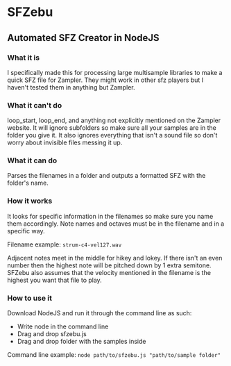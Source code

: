# SFZebu
## Automated SFZ Creator in NodeJS

### What it is
I specifically made this for processing large multisample libraries to make a quick SFZ file for Zampler. They might work in other sfz players but I haven't tested them in anything but Zampler.
	
### What it can't do
loop_start, loop_end, and anything not explicitly mentioned on the Zampler website. It will ignore subfolders so make sure all your samples are in the folder you give it. It also ignores everything that isn't a sound file so don't worry about invisible files messing it up.
	
### What it can do
Parses the filenames in a folder and outputs a formatted SFZ with the folder's name.
	
### How it works
It looks for specific information in the filenames so make sure you name them accordingly. Note names and octaves must be in the filename and in a specific way. 

Filename example: `strum-c4-vel127.wav`

Adjacent notes meet in the middle for hikey and lokey. If there isn't an even number then the highest note will be pitched down by 1 extra semitone. SFZebu also assumes that the velocity mentioned in the filename is the highest you want that file to play. 
	
### How to use it
Download NodeJS and run it through the command line as such:

* Write node in the command line
* Drag and drop sfzebu.js
* Drag and drop folder with the samples inside

Command line example: `node path/to/sfzebu.js "path/to/sample folder"`